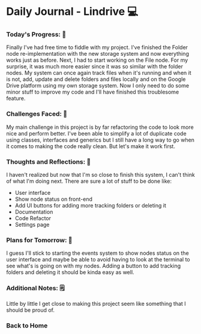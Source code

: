 # Daily Journal - Lindrive 💻

### Today's Progress: 🚀
Finally I've had free time to fiddle with my project. I've finished the Folder node re-implementation with the new storage system and now everything works just as before. Next, I had to start working on the File node. For my surprise, it was much more easier since it was so similar with the folder nodes. My system can once again track files when it's running and when it is not, add, update and delete folders and files locally and on the Google Drive platform using my own storage system.  Now I only need to do some minor stuff to improve my code and I'll have finished this troublesome feature.

### Challenges Faced: 💪
My main challenge in this project is by far refactoring the code to look more nice and perform better. I've been able to simplify a lot of duplicate code using classes, interfaces and generics but I still have a long way to go when it comes to making the code really clean. But let's make it work first.

### Thoughts and Reflections: 💭

I haven't realized but now that I'm so close to finish this system, I can't think of what I'm doing next. There are sure a lot of stuff to be done like:
* User interface
* Show node status on front-end
* Add UI buttons for adding more tracking folders or deleting it
* Documentation
* Code Refactor
* Settings page

### Plans for Tomorrow: 📙
I guess I'll stick to starting the events system to show nodes status on the user interface and maybe be able to avoid having to look at the terminal to see what's is going on with my nodes. Adding a button to add tracking folders and deleting it should be kinda easy as well.

### Additional Notes: 🗒

Little by little I get close to making this project seem like something that I should be proud of.

### Back to Home